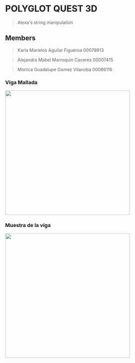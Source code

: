 # POLYGLOT QUEST 3D

>  Alexa's string manipulation

##  Members
> Karla Marielos Aguilar Figueroa  00078913

> Alejandra Mabel Marroquin Caceres 00007415

> Monica Guadalupe Gomez Vilanoba 00086116


### Viga Mallada
<img src="https://github.com/marielosagui/POLYGLOT-MEF3D/blob/master/PRE-PROCESO/Viga%20mallada.gif" width="400" height="400" />

### Muestra de la viga
<img src="https://github.com/marielosagui/POLYGLOT-MEF3D/blob/master/PRE-PROCESO/viga.gif" width="400" height="400" />
